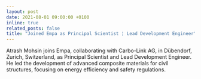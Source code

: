 ```yaml
---
layout: post
date: 2021-08-01 09:00:00 +0100
inline: true
related_posts: false
title: "Joined Empa as Principal Scientist ¦ Lead Development Engineer"
---
```


Atrash Mohsin joins Empa, collaborating with Carbo-Link AG, in Dübendorf, Zurich, Switzerland, as Principal Scientist and Lead Development Engineer. He led the development of advanced composite materials for civil structures, focusing on energy efficiency and safety regulations.
